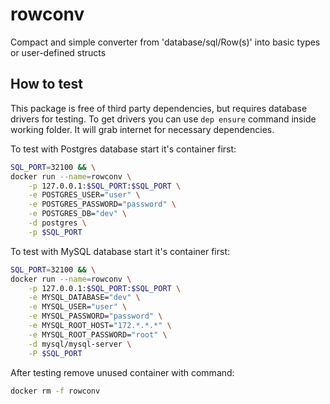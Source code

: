 # rowconv
Compact and simple converter from 'database/sql/Row(s)' into basic types or user-defined structs

## How to test
This package is free of third party dependencies, but requires database drivers for testing.
To get drivers you can use `dep ensure` command inside working folder.
It will grab internet for necessary dependencies.


To test with Postgres database start it's container first:
```bash
SQL_PORT=32100 && \
docker run --name=rowconv \
    -p 127.0.0.1:$SQL_PORT:$SQL_PORT \
    -e POSTGRES_USER="user" \
    -e POSTGRES_PASSWORD="password" \
    -e POSTGRES_DB="dev" \
    -d postgres \
    -p $SQL_PORT
```


To test with MySQL database start it's container first:
```bash
SQL_PORT=32100 && \
docker run --name=rowconv \
    -p 127.0.0.1:$SQL_PORT:$SQL_PORT \
    -e MYSQL_DATABASE="dev" \
    -e MYSQL_USER="user" \
    -e MYSQL_PASSWORD="password" \
    -e MYSQL_ROOT_HOST="172.*.*.*" \
    -e MYSQL_ROOT_PASSWORD="root" \
    -d mysql/mysql-server \
    -P $SQL_PORT
```

After testing remove unused container with command:
```bash
docker rm -f rowconv
```